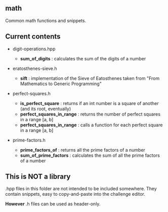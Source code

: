 ## math
Common math functions and snippets.

## Current contents

* digit-operations.hpp
  * __sum_of_digits__ : calculates the sum of the digits of a number 
  
* eratosthenes-sieve.h
  * __sift__ : implementation of the Sieve of Eatosthenes taken from "From Mathematics to Generic Programming"

* perfect-squares.h
  * __is_perfect_square__ : returns if an int number is a square of another (and its root, eventually)
  * __perfect_squares_in_range__ : returns the number of perfect squares in a range [a, b]
  * __perfect_squares_in_range__ : calls a function for each perfect square in a range [a, b] 

* prime-factors.h
  * __prime_factors_of__ : returns all the prime factors of a number
  * __sum_of_prime_factors__ : calculates the sum of all the prime factors of a number

## This is NOT a library
.hpp files in this folder are not intended to be included somewhere. They contain snippets, easy to copy-and-paste into the challenge editor.

__However__ .h files can be used as header-only.
